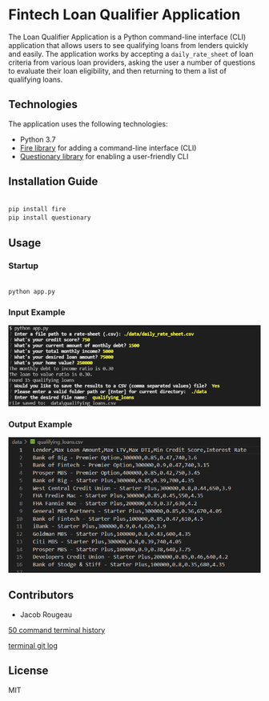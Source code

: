 # Fintech Loan Qualifier Application

The Loan Qualifier Application is a Python command-line interface (CLI) application that allows users to see qualifying loans from lenders quickly and easily. The application works by accepting a `daily_rate_sheet` of loan criteria from various loan providers, asking the user a number of questions to evaluate their loan eligibility, and then returning to them a list of qualifying loans.

## Technologies

The application uses the following technologies:

- Python 3.7
- [Fire library](https://google.github.io/python-fire/guide/) for adding a command-line interface (CLI)
- [Questionary library](https://questionary.readthedocs.io/en/stable/) for enabling a user-friendly CLI

## Installation Guide

```python

pip install fire
pip install questionary

```

## Usage

### Startup

```python

python app.py

```

### Input Example

![screenshot of app in action](docs/images/loan-qualifier-app.PNG)

### Output Example

![screenshot of csv output](docs/images/loan-qualifier-app-output.png)

## Contributors

- Jacob Rougeau

[50 command terminal history](docs/terminal_history.txt)

[terminal git log](docs/commits.txt)

## License

MIT

